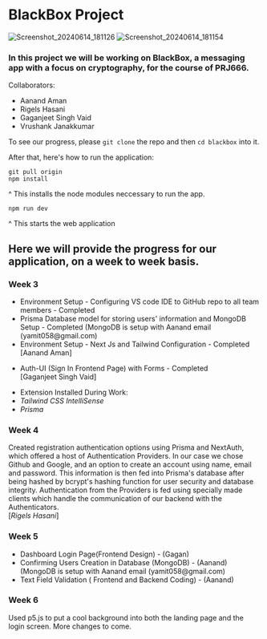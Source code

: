 # BlackBox Project
![Screenshot_20240614_181126](https://github.com/rigelshasani/BlackBox/assets/64705055/3c0a1c42-3943-48df-9e01-bc1a3a02a784)
![Screenshot_20240614_181154](https://github.com/rigelshasani/BlackBox/assets/64705055/46a6359f-0816-42aa-ac05-ea995edd278b)



### In this project we will be working on BlackBox, a messaging app with a focus on cryptography, for the course of PRJ666.
Collaborators:
<ul>
  <li>
    Aanand Aman
  </li>
  <li>
    Rigels Hasani
  </li>
  <li>
    Gaganjeet Singh Vaid
  </li>
  <li>
    Vrushank Janakkumar
  </li>
</ul>


To see our progress, please ```git clone``` the repo and then ```cd blackbox``` into it. </br>

After that, here's how to run the application: </br>
```
git pull origin 
npm install
```
^ This installs the node modules neccessary to run the app. <br/>
```
npm run dev
```
^ This starts the web application <br/>




## Here we will provide the progress for our application, on a week to week basis.

### Week 3

<ul>
  <li>
   Environment Setup - Configuring VS code IDE to GitHub repo to all team members - Completed 
  </li>
  <li>
    Prisma Database model for storing users' information and MongoDB Setup - Completed 
    (MongoDB is setup with Aanand email (yamit058@gmail.com)
  </li>
  <li>
    Environment Setup - Next Js and Tailwind Configuration - Completed 
  </li>
  [Aanand Aman]
</ul>



<ul>
  <li>
   Auth-UI (Sign In Frontend Page) with Forms - Completed 
  </li>
  [Gaganjeet Singh Vaid]
</ul>


<ul>
  <li>
   Extension Installed During Work: 
  </li>
   <li>
  <i>Tailwind CSS IntelliSense </i> 
  </li>
   <li>
   <i>Prisma </i>
  </li>
  
</ul>


### Week 4

Created registration authentication options using Prisma and NextAuth, which offered a host of Authentication Providers. In our case we chose Github and Google, and an option to create an account using name, email and password. This information is then fed into Prisma's database after being hashed by bcrypt's hashing function for user security and database integrity. Authentication from the Providers is fed using specially made clients which handle the communication of our backend with the Authenticators. </br> 
[*Rigels Hasani*]

### Week 5

<ul>
  <li>
   Dashboard Login Page(Frontend Design) - (Gagan) 
  </li>
  <li>
   Confirming Users Creation in Database (MongoDB) - (Aanand) 
    (MongoDB is setup with Aanand email (yamit058@gmail.com)
  </li>
  <li>
    Text Field Validation ( Frontend and Backend Coding) - (Aanand)
  </li>
</ul>

### Week 6

Used p5.js to put a cool background into both the landing page and the login screen. More changes to come.


